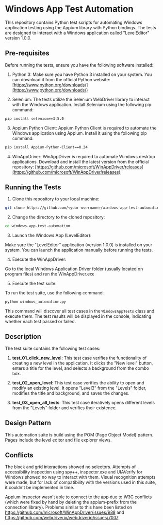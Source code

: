 # Windows App Test Automation

This repository contains Python test scripts for automating Windows application testing using the Appium library with Python bindings. The tests are designed to interact with a Windows application called "LevelEditor" version 1.0.0.

## Pre-requisites

Before running the tests, ensure you have the following software installed:

1. Python 3: Make sure you have Python 3 installed on your system. You can download it from the official Python website: [https://www.python.org/downloads/](https://www.python.org/downloads/)

2. Selenium: The tests utilize the Selenium WebDriver library to interact with the Windows application. Install Selenium using the following pip command:

```bash
pip install selenium==3.5.0
```

3. Appium Python Client: Appium Python Client is required to automate the Windows application using Appium. Install it using the following pip command:

```bash
pip install Appium-Python-Client==0.24
```

4. WinAppDriver: WinAppDriver is required to automate Windows desktop applications. Download and install the latest version from the official repository: [https://github.com/microsoft/WinAppDriver/releases](https://github.com/microsoft/WinAppDriver/releases)

## Running the Tests

1. Clone this repository to your local machine:

```bash
git clone https://github.com/<your-username>/windows-app-test-automation.git
```

2. Change the directory to the cloned repository:

```bash
cd windows-app-test-automation
```

3. Launch the Windows App (LevelEditor):

Make sure the "LevelEditor" application (version 1.0.0) is installed on your system. You can launch the application manually before running the tests.

4. Execute the WinAppDriver:

Go to the local Windows Application Driver folder (usually located on program files) and run the WinAppDriver.exe

5. Execute the test suite:

To run the test suite, use the following command:

```bash
python windows_automation.py
```

This command will discover all test cases in the `WindowsAppTests` class and execute them. The test results will be displayed in the console, indicating whether each test passed or failed.

## Description

The test suite contains the following test cases:

1. **test_01_click_new_level**: This test case verifies the functionality of creating a new level in the application. It clicks the "New level" button, enters a title for the level, and selects a background from the combo box.

2. **test_02_open_level**: This test case verifies the ability to open and modify an existing level. It opens "Level3" from the "Levels" folder, modifies the title and background, and saves the changes.

3. **test_03_open_all_tests**: This test case iteratively opens different levels from the "Levels" folder and verifies their existence.

## Design Pattern

This automation suite is build using the POM (Page Object Model) pattern. Pages include the level editor and file explorer views.

## Conflicts

The block and grid interactions showed no selectors. Attempts of accessibility inspection using spy++, inspector.exe and UIAVerify for Windows showed no way to interact with them. Visual recognition attempts were made, but for lack of compatibility with the versions used in this suite, it couldn't be implemented in time.

Appium inspector wasn't able to connect to the app due to W3C conflicts (which were fixed by hand by deleting the appium-prefix from the connection library). Problems similar to this have been listed on https://github.com/microsoft/WinAppDriver/issues/988 and https://github.com/webdriverio/webdriverio/issues/7007
